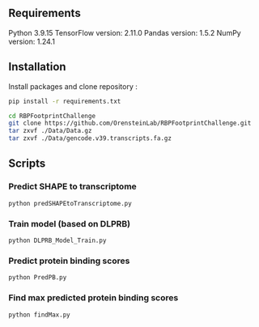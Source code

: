 ## Requirements
Python 3.9.15
TensorFlow version: 2.11.0
Pandas version: 1.5.2
NumPy version: 1.24.1

## Installation

Install packages and clone repository :

```bash
pip install -r requirements.txt

cd RBPFootprintChallenge
git clone https://github.com/OrensteinLab/RBPFootprintChallenge.git
tar zxvf ./Data/Data.gz
tar zxvf ./Data/gencode.v39.transcripts.fa.gz
```

## Scripts

### Predict SHAPE to transcriptome
```
python predSHAPEtoTranscriptome.py
```

###  Train model (based on DLPRB)
```
python DLPRB_Model_Train.py
```

### Predict protein binding scores
```
python PredPB.py
```

### Find max predicted protein binding scores
```
python findMax.py
```

